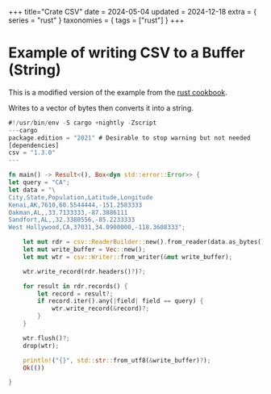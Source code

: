 +++
title="Crate CSV"
date = 2024-05-04
updated = 2024-12-18
extra = { series = "rust" }
taxonomies = { tags = ["rust"] }
+++

# Example of writing CSV to a Buffer (String)

This is a modified version of the example from the [rust cookbook](https://rust-lang-nursery.github.io/rust-cookbook/encoding/csv.html#filter-csv-records-matching-a-predicate).

Writes to a vector of bytes then converts it into a string.

```rust
#!/usr/bin/env -S cargo +nightly -Zscript
---cargo
package.edition = "2021" # Desirable to stop warning but not needed
[dependencies]
csv = "1.3.0"
---

fn main() -> Result<(), Box<dyn std::error::Error>> {
let query = "CA";
let data = "\
City,State,Population,Latitude,Longitude
Kenai,AK,7610,60.5544444,-151.2583333
Oakman,AL,,33.7133333,-87.3886111
Sandfort,AL,,32.3380556,-85.2233333
West Hollywood,CA,37031,34.0900000,-118.3608333";

    let mut rdr = csv::ReaderBuilder::new().from_reader(data.as_bytes());
    let mut write_buffer = Vec::new();
    let mut wtr = csv::Writer::from_writer(&mut write_buffer);

    wtr.write_record(rdr.headers()?)?;

    for result in rdr.records() {
        let record = result?;
        if record.iter().any(|field| field == query) {
            wtr.write_record(&record)?;
        }
    }

    wtr.flush()?;
    drop(wtr);

    println!("{}", std::str::from_utf8(&write_buffer)?);
    Ok(())

}
```
